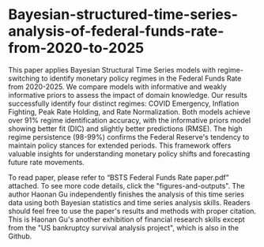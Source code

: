 # Bayesian-structured-time-series-analysis-of-federal-funds-rate-from-2020-to-2025
This paper applies Bayesian Structural Time Series models with regime-switching to identify monetary policy regimes in the Federal Funds Rate from 2020-2025. We compare models with informative and weakly informative priors to assess the impact of domain knowledge. Our results successfully identify four distinct regimes: COVID Emergency, Inflation Fighting, Peak Rate Holding, and Rate Normalization. Both models achieve over 91\% regime identification accuracy, with the informative priors model showing better fit (DIC) and slightly better predictions (RMSE). The high regime persistence (98-99\%) confirms the Federal Reserve's tendency to maintain policy stances for extended periods. This framework offers valuable insights for understanding monetary policy shifts and forecasting future rate movements.

To read paper, please refer to “BSTS Federal Funds Rate paper.pdf” attached. To see more code details, click the "figures-and-outputs". The author Haonan Gu independently finishes the analysis of this time series data using both Bayesian statistics and time series analysis skills. Readers should feel free to use the paper's results and methods with proper citation. This is Haonan Gu's another exhibition of financial research skills except from the "US bankruptcy survival analysis project", which is also in the Github.
